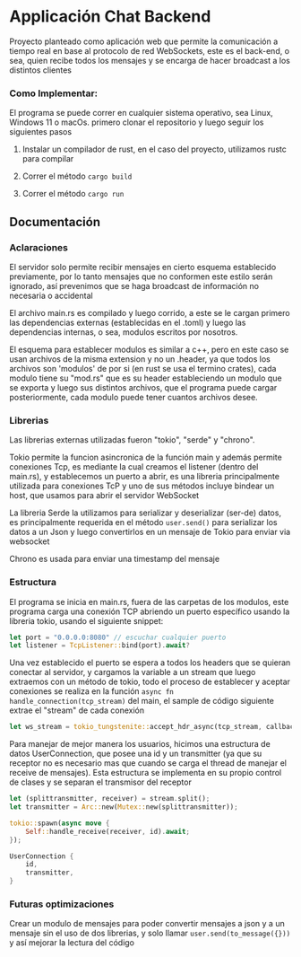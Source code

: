 # Applicación Chat Backend

Proyecto planteado como aplicación web que permite la comunicación a tiempo real en base al protocolo de red WebSockets, este es el back-end, o sea, quien recibe todos los mensajes y se encarga de hacer broadcast a los distintos clientes

### Como Implementar:

El programa se puede correr en cualquier sistema operativo, sea Linux, Windows 11 o macOs. primero clonar el repositorio y luego seguir los siguientes pasos

1. Instalar un compilador de rust, en el caso del proyecto, utilizamos rustc para compilar

2. Correr el método `cargo build`

3. Correr el método `cargo run`

## Documentación

### Aclaraciones
El servidor solo permite recibir mensajes en cierto esquema establecido previamente, por lo tanto mensajes que no conformen este estilo serán ignorado, así prevenimos que se haga broadcast de información no necesaria o accidental

El archivo main.rs es compilado y luego corrido, a este se le cargan primero las dependencias externas (establecidas en el .toml) y luego las dependencias internas, o sea, modulos escritos por nosotros.

El esquema para establecer modulos es similar a c++, pero en este caso se usan archivos de la misma extension y no un .header, ya que todos los archivos son 'modulos' de por si (en rust se usa el termino crates), cada modulo tiene su "mod.rs" que es su header estableciendo un modulo que se exporta y luego sus distintos archivos, que el programa puede cargar posteriormente, cada modulo puede tener cuantos archivos desee.

### Librerias

Las librerias externas utilizadas fueron "tokio", "serde" y "chrono". 

Tokio permite la funcion asincronica de la función main y además permite conexiones Tcp, es mediante la cual creamos el listener (dentro del main.rs), y establecemos un puerto a abrir, es una libreria principalmente utilizada para conexiones TcP y uno de sus métodos incluye bindear un host, que usamos para abrir el servidor WebSocket

La libreria Serde la utilizamos para serializar y deserializar (ser-de) datos, es principalmente requerida en el método `user.send()` para serializar los datos a un Json y luego convertirlos en un mensaje de Tokio para enviar via websocket

Chrono es usada para enviar una timestamp del mensaje

### Estructura

El programa se inicia en main.rs, fuera de las carpetas de los modulos, este programa carga una conexión TCP abriendo un puerto específico usando la libreria tokio, usando el siguiente snippet:

```rs
let port = "0.0.0.0:8080" // escuchar cualquier puerto
let listener = TcpListener::bind(port).await?
```

Una vez establecido el puerto se espera a todos los headers que se quieran conectar al servidor, y cargamos la variable a un stream que luego extraemos con un método de tokio, todo el proceso de establecer y aceptar conexiones se realiza en la función `async fn handle_connection(tcp_stream)` del main, el sample de código siguiente extrae el "stream" de cada conexión

```rs
let ws_stream = tokio_tungstenite::accept_hdr_async(tcp_stream, callback).await?;
```

Para manejar de mejor manera los usuarios, hicimos una estructura de datos UserConnection, que posee una id y un transmitter (ya que su receptor no es necesario mas que cuando se carga el thread de manejar el receive de mensajes). Esta estructura se implementa en su propio control de clases y se separan el transmisor del receptor

```rs
let (splittransmitter, receiver) = stream.split();
let transmitter = Arc::new(Mutex::new(splittransmitter));

tokio::spawn(async move {
    Self::handle_receive(receiver, id).await;
});

UserConnection {
    id,
    transmitter,
}
```

### Futuras optimizaciones

Crear un modulo de mensajes para poder convertir mensajes a json y a un mensaje sin el uso de dos librerias, y solo llamar `user.send(to_message({}))` y así mejorar la lectura del código


